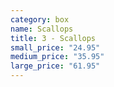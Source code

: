 ```yaml
---
category: box
name: Scallops
title: 3 - Scallops
small_price: "24.95"
medium_price: "35.95"
large_price: "61.95"
---
```

